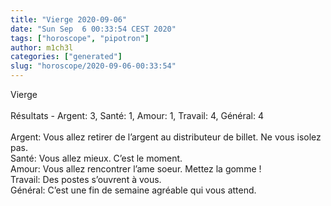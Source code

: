 ```yaml
---
title: "Vierge 2020-09-06"
date: "Sun Sep  6 00:33:54 CEST 2020"
tags: ["horoscope", "pipotron"]
author: m1ch3l
categories: ["generated"]
slug: "horoscope/2020-09-06-00:33:54"
---
```


Vierge<br>
<br>
Résultats - Argent: 3, Santé: 1, Amour: 1, Travail: 4, Général: 4<br>
<br>
Argent:  Vous allez retirer de l’argent au distributeur de billet. Ne vous isolez pas.<br>
Santé:   Vous allez mieux. C’est le moment.<br>
Amour:   Vous allez rencontrer l’ame soeur. Mettez la gomme !<br>
Travail: Des postes s’ouvrent à vous. <br>
Général: C’est une fin de semaine agréable qui vous attend.<br>
